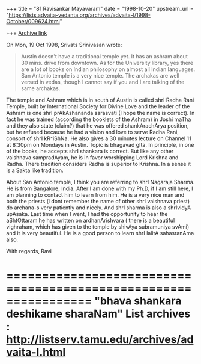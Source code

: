 +++
title = "81 Ravisankar Mayavaram"
date = "1998-10-20"
upstream_url = "https://lists.advaita-vedanta.org/archives/advaita-l/1998-October/009624.html"

+++
[Archive link](https://lists.advaita-vedanta.org/archives/advaita-l/1998-October/009624.html)

On Mon, 19 Oct 1998, Srivats Srinivasan wrote:
>
>
>   Austin doesn't have a traditional temple yet. It has an ashram about 30
> mins. drive from downtown. As for the University library, yes there are a
> lot of books on Indian philosophy on almost all Indian languages. San Antonio
> temple is a very nice temple. The archakas are well versed in vedas,
> though I cannot say if you and I are talking of the same archakas.
>

The temple and Ashram which is in south of Austin is called shrI
Radha Rani Temple, built by International Society for Divine Love
and the leader of the Ashram is one shrI prAkAshananda sarasvati
(I hope the name is correct). In fact he was trained (according
the booklets of the Ashram) in Joshi maTha and they also state
(claim?) that he was offered shankArachArya position, but he
refused because he had a vision and love to serve Radha Rani,
consort of shrI kR^iShNa. He also gives a 30 minutes lecture on
Channel 11 at 8:30pm on Mondays in Austin. Topic is bhagavad
gIta.  In principle, in one of the books, he accepts shrI
shankara is correct. But like any other vaishnava sampradAyam, he
is in favor worshipping Lord Krishna and Radha. There tradition
considers Radha is superior to Krishna. In a sense it is a Sakta
like tradition.

About San Antonio temple, I think you are referring to shrI
Nagaraja Sharma. He is from Bangalore, India. After I am done
with my Ph.D, if I am still here, I am planning to contact him to
learn from him. He is a very nice man and both the priests (i
dont remember the name of other shrI vaishnava priest) do
archana-s very patiently and nicely. And shrI sharma is also a
shrIvidyA upAsaka. Last time when I went, I had the opportunity
to hear the aShtOttaram he has written on ardhanArishvara ( there
is a beautiful vighraham, which has given to the temple by
shivAya subramuniya svAmi) and it is very beautiful. He is a good
person to learn shrI lalitA sahasranAma also.


With regards,
Ravi

================================================================
"bhava shankara deshikame sharaNam"
List archives : http://listserv.tamu.edu/archives/advaita-l.html
================================================================

